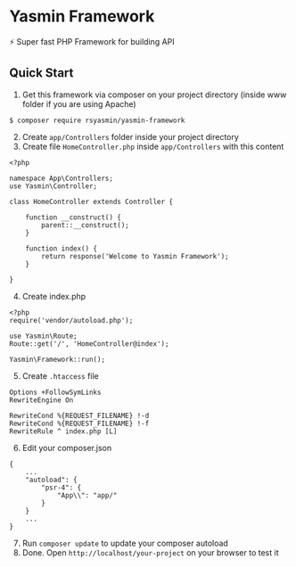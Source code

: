 # Yasmin Framework
⚡ Super fast PHP Framework for building API

## Quick Start

1. Get this framework via composer on your project directory (inside www folder if you are using Apache)

```
$ composer require rsyasmin/yasmin-framework
```

2. Create `app/Controllers` folder inside your project directory
3. Create file `HomeController.php` inside `app/Controllers` with this content

```
<?php 

namespace App\Controllers;
use Yasmin\Controller;

class HomeController extends Controller {

    function __construct() {
        parent::__construct();
    }

    function index() {
        return response('Welcome to Yasmin Framework');
    }

}

```

4. Create index.php

```
<?php 
require('vendor/autoload.php');

use Yasmin\Route;
Route::get('/', 'HomeController@index');

Yasmin\Framework::run();
```

5. Create `.htaccess` file

```
Options +FollowSymLinks
RewriteEngine On

RewriteCond %{REQUEST_FILENAME} !-d
RewriteCond %{REQUEST_FILENAME} !-f
RewriteRule ^ index.php [L]
```


6. Edit your composer.json

```
{
    ...
    "autoload": {
        "psr-4": {
            "App\\": "app/"
        }
    }
    ...
}
```

7. Run `composer update` to update your composer autoload
8. Done. Open `http://localhost/your-project` on your browser to test it
